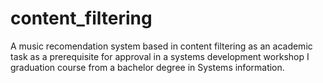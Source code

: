 # content_filtering
A music recomendation system based in content filtering as an academic task as a prerequisite for approval in a systems development workshop I graduation course from a bachelor degree in Systems information.
